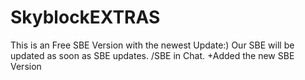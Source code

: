 # SkyblockEXTRAS
This is an Free SBE Version with the newest Update:) Our SBE will be updated as soon as SBE updates. /SBE in Chat. +Added the new SBE Version
